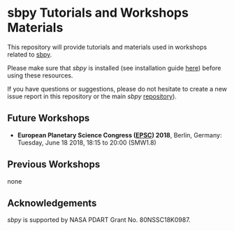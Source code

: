 # sbpy Tutorials and Workshops Materials

This repository will provide tutorials and materials used in workshops related to [sbpy](http://sbpy.org).

Please make sure that *sbpy* is installed (see installation guide
[here](http://sbpy.org)) before using these resources.

If you have questions or suggestions, please do not hesitate to create
a new issue report in this repository or the main *sbpy*
[repository](http://sbpy.org)).


## Future Workshops

* **European Planetary Science Congress ([EPSC](https://www.epsc2018.eu/)) 2018**, Berlin, Germany: Tuesday, June 18 2018, 18:15 to 20:00 (SMW1.8)


## Previous Workshops

none


## Acknowledgements

*sbpy* is supported by NASA PDART Grant No. 80NSSC18K0987.